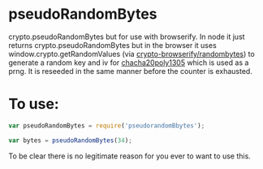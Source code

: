 pseudoRandomBytes
===

crypto.pseudoRandomBytes but for use with browserify.  In node it just returns crypto.pseudoRandomBytes but in the browser it uses window.crypto.getRandomValues (via [crypto-browserify/randombytes](https://github.com/crypto-browserify/randombytes)) to generate a random key and iv for [chacha20poly1305](https://github.com/calvinmetcalf/chacha20poly1305) which is used as a prng. It is reseeded in the same manner before the counter is exhausted.

To use:
====

```js
var pseudoRandomBytes = require('pseudorandomBbytes');

var bytes = pseudoRandomBytes(34);
```


To be clear there is no legitimate reason for you ever to want to use this.
